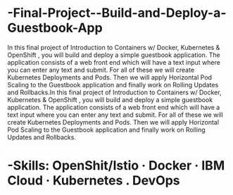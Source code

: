 # -Final-Project--Build-and-Deploy-a-Guestbook-App

In this final project of Introduction to Containers w/ Docker, Kubernetes & OpenShift , you will build and deploy a simple guestbook application. The application consists of a web front end which will have a text input where you can enter any text and submit. For all of these we will create Kubernetes Deployments and Pods. Then we will apply Horizontal Pod Scaling to the Guestbook application and finally work on Rolling Updates and Rollbacks.In this final project of Introduction to Containers w/ Docker, Kubernetes & OpenShift , you will build and deploy a simple guestbook application. The application consists of a web front end which will have a text input where you can enter any text and submit. For all of these we will create Kubernetes Deployments and Pods. Then we will apply Horizontal Pod Scaling to the Guestbook application and finally work on Rolling Updates and Rollbacks.

# -Skills: OpenShit/Istio · Docker · IBM Cloud · Kubernetes . DevOps
